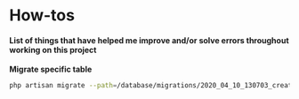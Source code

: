 # How-tos

#### List of things that have helped me improve and/or solve errors throughout working on this project

**Migrate specific table**

```bash
php artisan migrate --path=/database/migrations/2020_04_10_130703_create_test_table.php
```
